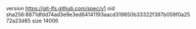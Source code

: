 version https://git-lfs.github.com/spec/v1
oid sha256:8871dfdd74ad3e9e3ed64141193aacd319850b33322f397b059f0a2572a23d85
size 14006
